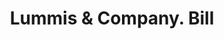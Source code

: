 ---
doi: 10.7916/D86D754J
date_other: '1910'
date_other_textual: '1910'
form: printed ephemera
genre:
- Invoices
name:
- Lummis & Company
object_in_context_url: https://biggert.cul.columbia.edu/items/view/ave_biggert_01433
subject_hierarchical_geographic:
- Philadelphia, Pennsylvania, United States
subject_name:
- Lummis & Company
title: Lummis & Company. Bill
sort_title: Lummis & Company. Bill
call_number: ave_biggert_01433
coordinates:
- 40.00944444444445,-75.13333333333334
pid: ave_biggert_01433
identifiers: ave_biggert_01433
thumbnail: https://derivativo-3.library.columbia.edu/iiif/2/ldpd:344614/full/!256,256/0/native.jpg
permalink: /biggert/ave_biggert_01433/
layout: iiif-image-page
---